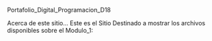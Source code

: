 Portafolio_Digital_Programacion_D18

Acerca de este sitio...
Este es el Sitio Destinado a mostrar los archivos disponibles sobre el Modulo_1:


